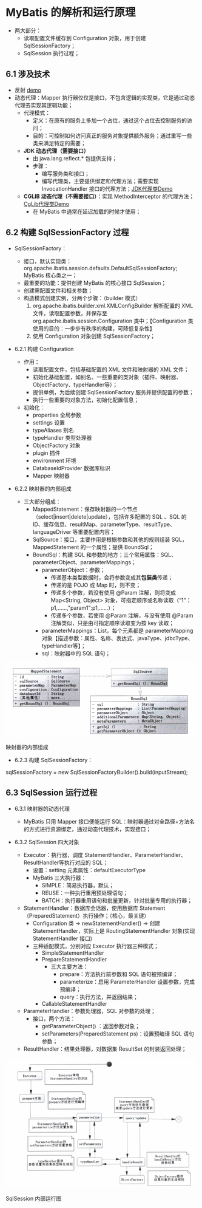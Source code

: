 # MyBatis 的解析和运行原理
+ 两大部分：
    + 读取配置文件缓存到 Configuration 对象，用于创建 SqlSessionFactory；
    +  SqlSession 执行过程；

## 6.1 涉及技术
+ 反射 [demo](../src/main/java/mybatis/reflect/ReflectHelloServiceDemo.java)
+ 动态代理：Mapper 执行器仅仅是接口，不包含逻辑的实现类，它是通过动态代理去实现其逻辑功能；
    + 代理模式：
        + 定义：在原有的服务上多加一个占位，通过这个占位去控制服务的访问；
        + 目的：可控制如何访问真正的服务对象提供额外服务；通过重写一些类来满足特定的需要；
    + **JDK 动态代理（需要接口）**
        +  由 java.lang.reflect.* 包提供支持；
        +  步骤：
            +  编写服务类和接口；
            +  编写代理类，主要提供绑定和代理方法；需要实现 InvocationHandler 接口的代理方法；[JDK代理类Demo](../src/main/java/mybatis/reflect/proxy/HelloServiceJdkProxy.java)
    + **CGLIB 动态代理（不需要接口）**：实现 MethodInterceptor 的代理方法；[CgLib代理类Demo](../src/main/java/mybatis/reflect/proxy/HelloServiceCgLibProxy.java)
        +  在 MyBatis 中通常在延迟加载的时候才使用；
        
## 6.2 构建 SqlSessionFactory 过程
+ SqlSessionFactory：
    + 接口，默认实现类：org.apache.ibatis.session.defaults.DefaultSqlSessionFactory; MyBatis 核心类之一；
    + 最重要的功能：提供创建 MyBatis 的核心接口 SqlSession；
    + 创建需配置文件和相关参数；
    + 构造模式创建实例，分两个步骤：（builder 模式）
        1. org.apache.ibatis.builder.xml.XMLConfigBuilder 解析配置的 XML 文件，读取配置参数，并保存至 org.apache.ibatis.session.Configuration 类中；【Configuration 类使用的目的：一步步有秩序的构建，可降低复杂性】     
        2. 使用 Configuration 对象创建 SqlSessionFactory；
        
+ 6.2.1 构建 Configuration
    + 作用：
        + 读取配置文件，包括基础配置的 XML 文件和映射器的 XML 文件；
        + 初始化基础配置，如别名、一些重要的类对象（插件、映射器、ObjectFactory、typeHandler等）；
        + 提供单例，为后续创建 SqlSessionFactory 服务并提供配置的参数；
        + 执行一些重要的对象方法，初始化配置信息；
    + 初始化：
        + properties 全局参数
        + settings 设置 
        + typeAliases 别名
        + typeHandler 类型处理器
        + ObjectFactory 对象
        + plugin 插件
        + environment 环境
        + DatabaseIdProvider 数据库标识
        + Mapper 映射器

+ 6.2.2 映射器的内部组成
    + 三大部分组成：
        + MappedStatement：保存映射器的一个节点（select|insert|delete|update），包括许多配置的 SQL 、SQL 的 ID、缓存信息、resultMap、parameterType、resultType、languageDriver 等重要配置内容；
        + SqlSource：接口，主要作用是根据参数和其他的规则组装 SQL，MappedStatement 的一个属性；提供 BoundSql；
        + BoundSql：构建 SQL 和参数的地方；三个常用属性：SQL、parameterObject、parameterMappings；
            +  parameterObject：参数；
                +  传递基本类型数据时，会将参数变成其**包装类**传递；
                +  传递的是 POJO 或 Map 时，则不变；
                +  传递多个参数，若没有使用 @Param 注解，则将变成 Map<String, Object> 对象，可指定顺序或名称读取（“1”：p1,……,"param1":p1,……）；
                +  传递多个参数，若使用 @Param 注解，与没有使用 @Param 注解类似，只是由可指定顺序读取变为按 key 读取；
            +  parameterMappings：List，每个元素都是 parameterMapping 对象【描述参数：属性、名称、表达式、javaType、jdbcType、typeHandler等】；
            +  sql：映射器中的 SQL 语句；

![映射器的内部组成](./picture/mybatis-mapper.png)

映射器的内部组成

+ 6.2.3 构建 SqlSessionFactory：

sqlSessionFactory = new SqlSessionFactoryBuilder().build(inputStream);

## 6.3 SqlSession 运行过程
+ 6.3.1 映射器的动态代理  
    +  MyBatis 只用 Mapper 接口便能运行 SQL：映射器通过对全路径+方法名的方式进行资源绑定，通过动态代理技术，实现接口；

+ 6.3.2 SqlSession 四大对象
    + Executor：执行器，调度 StatementHandler、ParameterHandler、ResultHandler等执行对应的 SQL；
        +  设置：setting 元素属性：defaultExecutorType
        +  MyBatis 三大执行器：
            +  SIMPLE：简易执行器，默认；
            +  REUSE：一种执行重用预处理语句；
            +  BATCH：执行器重用语句和批量更新，针对批量专用的执行器；
    + StatementHandler：数据库会话器，使用数据库 Statement（PreparedStatement）执行操作；（核心，最关键）
        + Configuration 类 -> newStatementHandler() -> 创建 StatementHandler，实际上是 RoutingStatementHandler
         对象(实现 StatementHandler 接口)
        + 三种适配模式，分别对应 Executor 执行器三种模式；
            + SimpleStatementHandler
            + PrepareStatementHandler
                +  三大主要方法：
                    + prepare：方法执行前参数和 SQL 语句被预编译；
                    + parameterize：启用 ParameterHandler 设置参数，完成预编译；
                    + query：执行方法，并返回结果；
            + CallableStatementHandler
    + ParameterHandler：参数处理器，SQL 对参数的处理；
        + 接口，两个方法：
            + getParameterObject() ：返回参数对象；
            + setParameters(PreparedStatement ps)：设置预编译 SQL 语句参数；
    + ResultHandler：结果处理器，对数据集 ResultSet 的封装返回处理；
    
![SqlSession 内部运行图](./picture/sqlsession-executor.png)

SqlSession 内部运行图